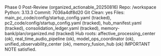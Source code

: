 Phase 0 Post-Review (organized_actionable_20250816)
Repo: /workspace
Python: 3.13.3
Commit: 7036a4df8d20
Git Clean: yes
Files: main_pc_code/config/startup_config.yaml (tracked), pc2_code/config/startup_config.yaml (tracked), hub_manifest.yaml (tracked), consolidation_ledger.yaml (tracked), memory-bank/plan/organized.md (tracked)
Hub roots: affective_processing_center (ok), real_time_audio_pipeline (ok), model_ops_coordinator (ok), unified_observability_center (ok), memory_fusion_hub (ok)
IMPORTANT NOTE satisfied.
